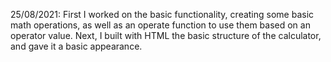 25/08/2021: First I worked on the basic functionality, creating some basic math operations, as well as an operate function to use them based on an operator value. Next, I built with HTML the basic structure of the calculator, and gave it a basic appearance. 

